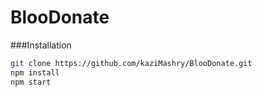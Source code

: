 # BlooDonate

###Installation
```bash
git clone https://github.com/kaziMashry/BlooDonate.git
npm install
npm start
```
